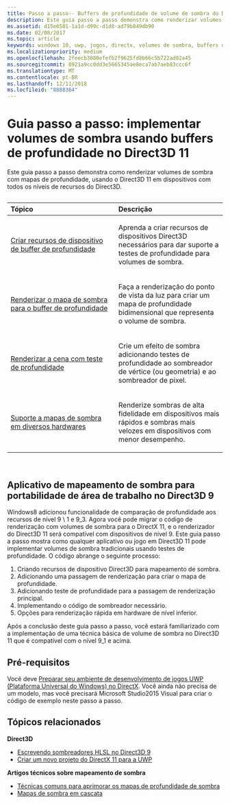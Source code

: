```yaml
---
title: Passo a passo-- Buffers de profundidade de volume de sombra do Direct3D 11
description: Este guia passo a passo demonstra como renderizar volumes de sombra com mapas de profundidade, usando o Direct3D 11 em dispositivos com todos os níveis de recursos do Direct3D.
ms.assetid: d15e6501-1a1d-d99c-d1d8-ad79b849db90
ms.date: 02/08/2017
ms.topic: article
keywords: windows 10, uwp, jogos, directx, volumes de sombra, buffers de profundidade, directx 11
ms.localizationpriority: medium
ms.openlocfilehash: 2feecb3080efefb2f9625fd8b66c5b722ad02a45
ms.sourcegitcommit: 8921a9cc0dd3e5665345ae8eca7ab7aeb83ccc6f
ms.translationtype: MT
ms.contentlocale: pt-BR
ms.lasthandoff: 12/11/2018
ms.locfileid: "8888364"
---
```

# <a name="walkthrough-implement-shadow-volumes-using-depth-buffers-in-direct3d-11"></a>Guia passo a passo: implementar volumes de sombra usando buffers de profundidade no Direct3D 11



Este guia passo a passo demonstra como renderizar volumes de sombra com mapas de profundidade, usando o Direct3D 11 em dispositivos com todos os níveis de recursos do Direct3D.
## 
<table>
<colgroup>
<col width="50%" />
<col width="50%" />
</colgroup>
<thead>
<tr class="header">
<th align="left">Tópico</th>
<th align="left">Descrição</th>
</tr>
</thead>
<tbody>
<tr class="odd">
<td align="left"><p><a href="create-depth-buffer-resource--view--and-sampler-state.md">Criar recursos de dispositivo de buffer de profundidade</a></p></td>
<td align="left"><p>Aprenda a criar recursos de dispositivos Direct3D necessários para dar suporte a testes de profundidade para volumes de sombra.</p></td>
</tr>
<tr class="even">
<td align="left"><p><a href="render-the-shadow-map-to-the-depth-buffer.md">Renderizar o mapa de sombra para o buffer de profundidade</a></p></td>
<td align="left"><p>Faça a renderização do ponto de vista da luz para criar um mapa de profundidade bidimensional que representa o volume de sombra.</p></td>
</tr>
<tr class="odd">
<td align="left"><p><a href="render-the-scene-with-depth-testing.md">Renderizar a cena com teste de profundidade</a></p></td>
<td align="left"><p>Crie um efeito de sombra adicionando testes de profundidade ao sombreador de vértice (ou geometria) e ao sombreador de pixel.</p></td>
</tr>
<tr class="even">
<td align="left"><p><a href="target-a-range-of-hardware.md">Suporte a mapas de sombra em diversos hardwares</a></p></td>
<td align="left"><p>Renderize sombras de alta fidelidade em dispositivos mais rápidos e sombras mais velozes em dispositivos com menor desempenho.</p></td>
</tr>
</tbody>
</table>

 

## <a name="shadow-mapping-application-to-direct3d-9-desktop-porting"></a>Aplicativo de mapeamento de sombra para portabilidade de área de trabalho no Direct3D 9


Windows8 adicionou funcionalidade de comparação de profundidade aos recursos de nível 9 \ 1 e 9\_3. Agora você pode migrar o código de renderização com volumes de sombra para o DirectX 11, e o renderizador do Direct3D 11 será compatível com dispositivos de nível 9. Este guia passo a passo mostra como qualquer aplicativo ou jogo em Direct3D 11 pode implementar volumes de sombra tradicionais usando testes de profundidade. O código abrange o seguinte processo:

1.  Criando recursos de dispositivo Direct3D para mapeamento de sombra.
2.  Adicionando uma passagem de renderização para criar o mapa de profundidade.
3.  Adicionando teste de profundidade para a passagem de renderização principal.
4.  Implementando o código de sombreador necessário.
5.  Opções para renderização rápida em hardware de nível inferior.

Após a conclusão deste guia passo a passo, você estará familiarizado com a implementação de uma técnica básica de volume de sombra no Direct3D 11 que é compatível com o nível 9\_1 e acima.

## <a name="prerequisites"></a>Pré-requisitos


Você deve [Preparar seu ambiente de desenvolvimento de jogos UWP (Plataforma Universal do Windows) no DirectX](prepare-your-dev-environment-for-windows-store-directx-game-development.md). Você ainda não precisa de um modelo, mas você precisará Microsoft Studio2015 Visual para criar o código de exemplo neste passo a passo.

## <a name="related-topics"></a>Tópicos relacionados


**Direct3D**

* [Escrevendo sombreadores HLSL no Direct3D 9](https://msdn.microsoft.com/library/windows/desktop/bb944006)
* [Criar um novo projeto do DirectX 11 para a UWP](user-interface.md)

**Artigos técnicos sobre mapeamento de sombra**

* [Técnicas comuns para aprimorar os mapas de profundidade de sombra](https://msdn.microsoft.com/library/windows/desktop/ee416324)
* [Mapas de sombra em cascata](https://msdn.microsoft.com/library/windows/desktop/ee416307)

 

 




